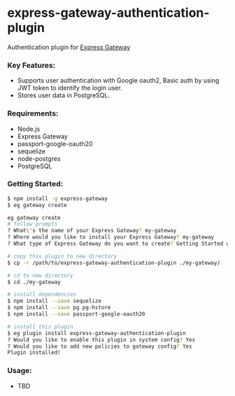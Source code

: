 # express-gateway-authentication-plugin
Authentication plugin for [Express Gateway](http://www.express-gateway.io/)

### Key Features:
- Supports user authentication with Google oauth2, Basic auth by using JWT token to identify the login user.
- Stores user data in PostgreSQL.

### Requirements:
- Node.js
- Express Gateway
- passport-google-oauth20
- sequelize
- node-postgres
- PostgreSQL

### Getting Started:

```bash
$ npm install -g express-gateway
$ eg gateway create

eg gateway create
# follow prompts
? What\'s the name of your Express Gateway? my-gateway
? Where would you like to install your Express Gateway? my-gateway
? What type of Express Gateway do you want to create? Getting Started with Express Gateway

# copy this plugin to new directory
$ cp -r /path/to/express-gateway-authentication-plugin ./my-gateway/ 

# cd to new directory
$ cd ./my-gateway

# install dependencies
$ npm install --save sequelize
$ npm install --save pg pg-hstore
$ npm install --save passport-google-oauth20

# install this plugin
$ eg plugin install express-gateway-authentication-plugin 
? Would you like to enable this plugin in system config? Yes
? Would you like to add new policies to gateway config? Yes
Plugin installed!
```

### Usage: 
- TBD
